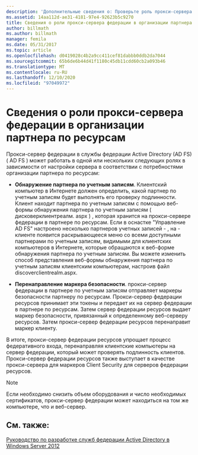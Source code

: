 ```yaml
---
description: 'Дополнительные сведения о: Проверьте роль прокси-сервера федерации в партнере по ресурсам.'
ms.assetid: 14aa112d-ae31-4181-97e4-92623b5c9270
title: Сведения о роли прокси-сервера федерации в организации партнера по ресурсам
author: billmath
ms.author: billmath
manager: femila
ms.date: 05/31/2017
ms.topic: article
ms.openlocfilehash: d0419028c4b2a9cc411cef81dabbb0ddb2da7044
ms.sourcegitcommit: 65b6de6b44d41f1180c45db11cdd60cb2a093b46
ms.translationtype: MT
ms.contentlocale: ru-RU
ms.lasthandoff: 12/10/2020
ms.locfileid: "97049972"
---
```

# <a name="review-the-role-of-the-federation-server-proxy-in-the-resource-partner"></a>Сведения о роли прокси-сервера федерации в организации партнера по ресурсам

Прокси-сервер федерации в службы федерации Active Directory (AD FS) \( AD FS \) может работать в одной или нескольких следующих ролях в зависимости от настройки сервера в соответствии с потребностями организации партнера по ресурсам:

-   **Обнаружение партнера по учетным записям**. Клиентский компьютер в Интернете должен определить, какой партнер по учетным записям будет выполнять его проверку подлинности. Клиент находит партнера по учетным записям с помощью веб-формы обнаружения партнера по учетным записям \( дисковерклиентреалм. aspx \) , которая хранится на прокси-сервере федерации в партнере по ресурсам. Если в оснастке "Управление AD FS" настроено несколько партнеров учетных записей \- , на \- клиенте появится раскрывающееся меню со всеми доступными партнерами по учетным записям, видимыми для клиентских компьютеров в Интернете, которые обращаются к веб-форме обнаружения партнера по учетным записям. Вы можете изменить способ представления веб-формы обнаружения партнера по учетным записям клиентским компьютерам, настроив файл discoverclientrealm.aspx.

-   **Перенаправление маркера безопасности**. прокси-сервер федерации в партнере по учетным записям отправляет маркеры безопасности партнеру по ресурсам. Прокси-сервер федерации ресурсов принимает эти токены и передает их на сервер федерации в партнере по ресурсам. Затем сервер федерации ресурсов выдает маркер безопасности, привязанный к определенному веб-серверу ресурсов. Затем прокси-сервер федерации ресурсов перенаправит маркер клиенту.

В итоге, прокси-сервер федерации ресурсов упрощает процесс федеративного входа, перенаправляя клиентские компьютеры на сервер федерации, который может проверять подлинность клиентов. Прокси-сервер федерации ресурсов также выступает в качестве прокси-сервера для маркеров Client Security для серверов федерации ресурсов.

> [!NOTE]
> Если необходимо снизить объем оборудования и число необходимых сертификатов, прокси-сервер федерации может находиться на том же компьютере, что и веб-сервер.

## <a name="see-also"></a>См. также:
[Руководство по разработке служб федерации Active Directory в Windows Server 2012](AD-FS-Design-Guide-in-Windows-Server-2012.md)

